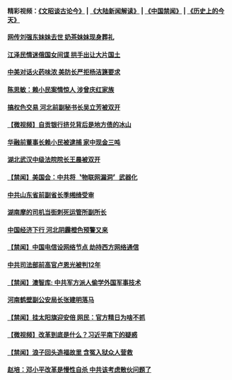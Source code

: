 #### 精彩视频：[《文昭谈古论今》](https://github.com/gfw-breaker/wenzhao/blob/master/README.md?t=11111231) | [《大陆新闻解读》](https://github.com/gfw-breaker/ntdtv-comedy/blob/master/README.md?t=11111231) | [《中国禁闻》](https://github.com/gfw-breaker/ntdtv-news/blob/master/README.md?t=11111231) | [《历史上的今天》](https://github.com/gfw-breaker/today-in-history/blob/master/README.md?t=11111231) 


#### [网传刘强东妹妹去世 奶茶妹妹现身葬礼](../pages/prog1138/a1398874.md?t=11111231) 

#### [江泽民情迷俄国女间谍 拱手出让大片国土](../pages/prog1138/a1398880.md?t=11111231) 

#### [中美对话火药味浓 美防长严拒杨洁篪要求](../pages/prog1138/a1398825.md?t=11111231) 

#### [陈思敏：赖小民案情惊人 涉曾庆红家族](../pages/prog1138/a1398870.md?t=11111231) 

#### [搞权色交易 河北前副秘书长吴立芳被双开](../pages/prog1138/a1398722.md?t=11111231) 

#### [【微视频】自贡银行挤兑背后是地方债的冰山](../pages/prog1138/a1398450.md?t=11111231) 

#### [华融前董事长赖小民被逮捕 家中现金三吨](../pages/prog1138/a1398433.md?t=11111231) 

#### [湖北武汉中级法院院长王晨被双开](../pages/prog1138/a1398128.md?t=11111231) 

#### [【禁闻】美国会：中共将〝物联网漏洞〞武器化](../pages/prog1138/a1398050.md?t=11111231) 

#### [中共山东省前副省长季缃绮受审](../pages/prog1138/a1397663.md?t=11111231) 

#### [湖南摩的司机当街刺死运管所副所长](../pages/prog1138/a1397653.md?t=11111231) 

#### [中国经济下行 河北阴霾橙色预警又来](../pages/prog1138/a1397652.md?t=11111231) 

#### [【禁闻】中国电信设网络节点 劫持西方网络通信](../pages/prog1138/a1397556.md?t=11111231) 

#### [中共司法部前高官卢恩光被判12年](../pages/prog1138/a1397524.md?t=11111231) 

#### [【禁闻】澳智库: 中共军方派人偷学外国军事技术](../pages/prog1138/a1397413.md?t=11111231) 

#### [河南鹤壁副公安局长张建明落马](../pages/prog1138/a1397416.md?t=11111231) 

#### [【禁闻】挂太阳旗迎安倍 网民：官方精日为啥不抓](../pages/prog1138/a1397263.md?t=11111231) 

#### [【微视频】改革到底是什么？习近平南下的疑惑](../pages/prog1138/a1397226.md?t=11111231) 

#### [【禁闻】浪子回头造福故里 含冤入狱众人营救](../pages/prog1138/a1397237.md?t=11111231) 

#### [赵培：邓小平改革是慢性自杀 中共该考虑散伙问题了](../pages/prog1138/a1397243.md?t=11111231) 

